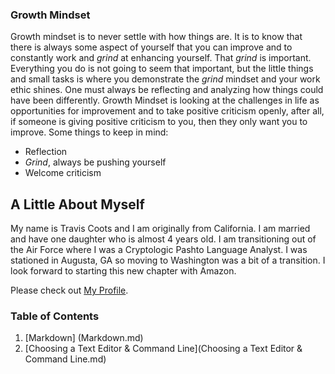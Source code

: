 ### Growth Mindset


Growth mindset is to never settle with how things are.  It is to know that there is always some aspect of yourself that you can improve and
to constantly work and *grind* at enhancing yourself.  That *grind* is important.  Everything you do is not going to seem that important,
but the little things and small tasks is where you demonstrate the *grind* mindset and your work ethic shines.   One must always be 
reflecting and analyzing how things could have been differently.  Growth Mindset is looking at the challenges in life as opportunities for
improvement and to take positive criticism openly, after all, if someone is giving positive criticism to you, then they only want you to 
improve.  Some things to keep in mind:

* Reflection
* *Grind*, always be pushing yourself
* Welcome criticism


## A Little About Myself

 My name is Travis Coots and I am originally from California. I am married and have one daughter who is almost 4 years old.  I am transitioning 
 out of the Air Force where I was a Cryptologic Pashto Language Analyst.  I was stationed in Augusta, GA so moving to Washington was a bit of a transition.  I look forward to starting this new chapter with Amazon.  

Please check out [My Profile](https://github.com/tcoots88).

### Table of Contents
1. [Markdown] (Markdown.md)
2. [Choosing a Text Editor & Command Line](Choosing a Text Editor & Command Line.md)
